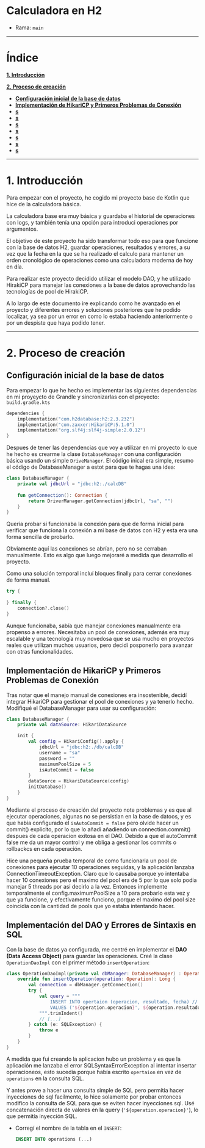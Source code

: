 # Calculadora en H2

- Rama: `main`

---

# Índice

[**1. Introducción**](#1-introducción)

[**2. Proceso de creación**](#2-proceso-de-creación)
- [**Configuración inicial de la base de datos**](#configuración-inicial-de-la-base-de-datos)
- [**Implementación de HikariCP y Primeros Problemas de Conexión**](#implementación-de-hikaricp-y-primeros-problemas-de-conexión)
- [**s**]()
- [**s**]()
- [**s**]()
- [**s**]()
- [**s**]()
- [**s**]()
- [**s**]()

---

# 1. Introducción

Para empezar con el proyecto, he cogido mi proyecto base de Kotlin que hice de la calculadora básica.

La calculadora base era muy básica y guardaba el historial de operaciones con logs, y también tenía una opción para introduci operaciones por argumentos.

El  objetivo de este proyecto ha sido transformar todo eso para que funcione con la  base de datos H2, guardar operaciones, resultados y errores, a su  vez que la fecha en la que se ha realizado el calculo  para mantener un orden cronológico de operaciones como una  calculadora moderna de hoy en día.

Para realizar este proyecto decidido utilizar el modelo DAO, y he utilizado HirakiCP para manejar las conexiones a la base de datos aprovechando las tecnologías de pool de HirakiCP.

A lo largo de este documento ire explicando como he avanzado en el proyecto y diferentes errores y soluciones posteriores que he podido localizar, ya sea por un error en como lo estaba haciendo anteriormente o por un despiste que haya podido tener.

---

# 2. Proceso de creación

## Configuración inicial de la base de datos

Para empezar lo que he hecho es implementar las siguientes dependencias en mi proyeycto de Grandle y sincronizarlas con el proyecto: `build.gradle.kts`

```kotlin
dependencies {
    implementation("com.h2database:h2:2.3.232")
    implementation("com.zaxxer:HikariCP:5.1.0")
    implementation("org.slf4j:slf4j-simple:2.0.12")
}
```

Despues de tener las dependencias que voy a utilizar en mi proyecto lo que he hecho es crearme la clase `DatabaseManager` con una configuración básica usando un simple `DriveManager`. El código inical era simple, resumo el código de DatabaseManager a estot para que te hagas una idea:

```kotlin
class DatabaseManager {  
    private val jdbcUrl = "jdbc:h2:./calcDB"  
    
    fun getConnection(): Connection {  
        return DriverManager.getConnection(jdbcUrl, "sa", "")  
    }  
}  
```

Queria probar si funcionaba la conexión para que de forma inicial para verificar que funciona la conexión a mi base de datos con H2 y esta era una forma sencilla de probarlo.

Obviamente aquí las conexiones se abrían, pero no se cerraban manualmente. Esto es algo que luego mejoraré a medida que desarrollo el proyecto.

Como una solución temporal incluí bloques finally para cerrar conexiones de forma manual.

```kotlin
try {  
      
} finally {  
    connection?.close()  
}  
```

Aunque funcionaba, sabía que manejar conexiones manualmente era propenso a errores. Necesitaba un pool de conexiones, además era muy escalable y una tecnología muy novedosa que se usa mucho en proyectos reales que utilizan muchos usuarios, pero decidí posponerlo para avanzar con otras funcionalidades.

## Implementación de HikariCP y Primeros Problemas de Conexión

Tras notar que el manejo manual de conexiones era insostenible, decidí integrar HikariCP para gestionar el pool de conexiones y ya tenerlo hecho. Modifiqué el DatabaseManager para usar su configuración:

```kotlin
class DatabaseManager {  
    private val dataSource: HikariDataSource  

    init {  
        val config = HikariConfig().apply {  
            jdbcUrl = "jdbc:h2:./db/calcDB"  
            username = "sa"  
            password = ""  
            maximumPoolSize = 5  
            isAutoCommit = false  
        }  
        dataSource = HikariDataSource(config)  
        initDatabase()  
    }
}  
```

Mediante el proceso de creación del proyecto note problemas y es que al ejecutar operaciones, algunas no se persistian en la base de datoos, y es que habia configurado el `isAutoCommit = false` pero olvide hacer un commit() explicito, por lo que lo añadi añadiendo un connection.commit() despues de cada operacion exitosa en el DAO. Debido a que el autoCommit false me da un mayor control y me obliga a gestionar los commits o rollbackcs en cada  operación.

Hice una pequeña prueba temporal de como funcionaria un pool de conexiones para ejecutar 10 operaciones seguidas, y la aplicación lanzaba ConnectionTimeoutException. Claro que lo causaba porque yo intentaba hacer 10 conexiones pero el maximo del pool era de 5 por lo que solo podia manejar 5 threads por asi decirlo a la vez. Entonces implemente temporalmente el config.maximumPoolSize a 10 para probarlo esta vez y que ya funcione, y efectivamente funciono, porque el maximo del pool size coincidia con la cantidad de pools que yo estaba intentando hacer.

## Implementación del DAO y Errores de Sintaxis en SQL

Con la base de datos ya configurada, me centré en implementar el **DAO (Data Access Object)** para guardar las operaciones. Creé la clase `OperationDaoImpl` con el primer método `insertOperation`:

```kotlin  
class OperationDaoImpl(private val dbManager: DatabaseManager) : OperationDao {  
    override fun insertOperation(operation: Operation): Long {  
        val connection = dbManager.getConnection()  
        try {  
            val query = """  
                INSERT INTO opertaion (operacion, resultado, fecha) // AQUI ESTA EL ERROR QUE TE DIGO  
                VALUES ('${operation.operacion}', ${operation.resultado}, NOW())  
            """.trimIndent()  
            // [...]
        } catch (e: SQLException) {  
            throw e  
        }  
    }
}  
```  

A medida que fui creando la aplicacion hubo un problema y es que la aplicación me lanzaba el error SQLSyntaxErrorException al intentar insertar operacioneos, esto sucedia porque había escrito `opertaion` en vez de `operations` en la consulta SQL.

Y antes prove a hacer una consulta simple de SQL pero permitia hacer inyecciones de sql facilmente, lo hice solamente por probar entonces modifico la consulta de SQL para que se eviten hacer inyecciones sql.  Usé concatenación directa de valores en la query (`'${operation.operacion}'`), lo que permitía inyección SQL.

- Corregí el nombre de la tabla en el `INSERT`:
  ```sql  
  INSERT INTO operations (...)  
  ```
